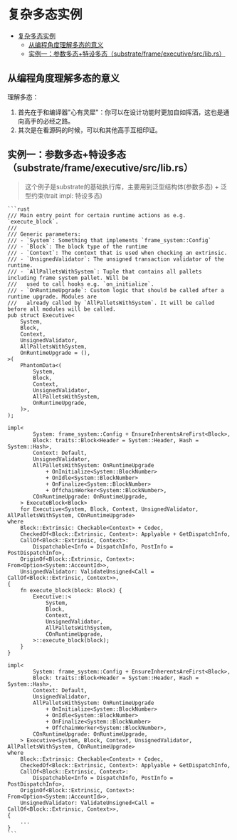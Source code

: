# 复杂多态实例

<!--ts-->
* [复杂多态实例](#复杂多态实例)
   * [从编程角度理解多态的意义](#从编程角度理解多态的意义)
   * [实例一：参数多态+特设多态（substrate/frame/executive/src/lib.rs）](#实例一参数多态特设多态substrateframeexecutivesrclibrs)

<!-- Created by https://github.com/ekalinin/github-markdown-toc -->
<!-- Added by: runner, at: Fri Mar 31 10:32:37 UTC 2023 -->

<!--te-->

## 从编程角度理解多态的意义

理解多态：

1. 首先在于和编译器"心有灵犀"：你可以在设计功能时更加自如挥洒，这也是通向高手的必经之路。
2. 其次是在看源码的时候，可以和其他高手互相印证。

## 实例一：参数多态+特设多态（substrate/frame/executive/src/lib.rs）

> 这个例子是substrate的基础执行库，主要用到泛型结构体(参数多态) + 泛型约束(trait impl: 特设多态)

~~~admonish info title='一个更加复杂的例子：[来自substrate的lib.rs](https://github.com/paritytech/substrate/blob/master/frame/executive/src/lib.rs#L154-L226)' collapsible=true
```rust
/// Main entry point for certain runtime actions as e.g. `execute_block`.
///
/// Generic parameters:
/// - `System`: Something that implements `frame_system::Config`
/// - `Block`: The block type of the runtime
/// - `Context`: The context that is used when checking an extrinsic.
/// - `UnsignedValidator`: The unsigned transaction validator of the runtime.
/// - `AllPalletsWithSystem`: Tuple that contains all pallets including frame system pallet. Will be
///   used to call hooks e.g. `on_initialize`.
/// - `OnRuntimeUpgrade`: Custom logic that should be called after a runtime upgrade. Modules are
///   already called by `AllPalletsWithSystem`. It will be called before all modules will be called.
pub struct Executive<
	System,
	Block,
	Context,
	UnsignedValidator,
	AllPalletsWithSystem,
	OnRuntimeUpgrade = (),
>(
	PhantomData<(
		System,
		Block,
		Context,
		UnsignedValidator,
		AllPalletsWithSystem,
		OnRuntimeUpgrade,
	)>,
);

impl<
		System: frame_system::Config + EnsureInherentsAreFirst<Block>,
		Block: traits::Block<Header = System::Header, Hash = System::Hash>,
		Context: Default,
		UnsignedValidator,
		AllPalletsWithSystem: OnRuntimeUpgrade
			+ OnInitialize<System::BlockNumber>
			+ OnIdle<System::BlockNumber>
			+ OnFinalize<System::BlockNumber>
			+ OffchainWorker<System::BlockNumber>,
		COnRuntimeUpgrade: OnRuntimeUpgrade,
	> ExecuteBlock<Block>
	for Executive<System, Block, Context, UnsignedValidator, AllPalletsWithSystem, COnRuntimeUpgrade>
where
	Block::Extrinsic: Checkable<Context> + Codec,
	CheckedOf<Block::Extrinsic, Context>: Applyable + GetDispatchInfo,
	CallOf<Block::Extrinsic, Context>:
		Dispatchable<Info = DispatchInfo, PostInfo = PostDispatchInfo>,
	OriginOf<Block::Extrinsic, Context>: From<Option<System::AccountId>>,
	UnsignedValidator: ValidateUnsigned<Call = CallOf<Block::Extrinsic, Context>>,
{
	fn execute_block(block: Block) {
		Executive::<
			System,
			Block,
			Context,
			UnsignedValidator,
			AllPalletsWithSystem,
			COnRuntimeUpgrade,
		>::execute_block(block);
	}
}

impl<
		System: frame_system::Config + EnsureInherentsAreFirst<Block>,
		Block: traits::Block<Header = System::Header, Hash = System::Hash>,
		Context: Default,
		UnsignedValidator,
		AllPalletsWithSystem: OnRuntimeUpgrade
			+ OnInitialize<System::BlockNumber>
			+ OnIdle<System::BlockNumber>
			+ OnFinalize<System::BlockNumber>
			+ OffchainWorker<System::BlockNumber>,
		COnRuntimeUpgrade: OnRuntimeUpgrade,
	> Executive<System, Block, Context, UnsignedValidator, AllPalletsWithSystem, COnRuntimeUpgrade>
where
	Block::Extrinsic: Checkable<Context> + Codec,
	CheckedOf<Block::Extrinsic, Context>: Applyable + GetDispatchInfo,
	CallOf<Block::Extrinsic, Context>:
		Dispatchable<Info = DispatchInfo, PostInfo = PostDispatchInfo>,
	OriginOf<Block::Extrinsic, Context>: From<Option<System::AccountId>>,
	UnsignedValidator: ValidateUnsigned<Call = CallOf<Block::Extrinsic, Context>>,
{
    ...
}
```
~~~
